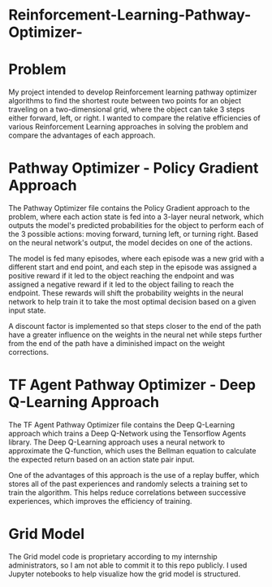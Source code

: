 # Reinforcement-Learning-Pathway-Optimizer-

# Problem

My project intended to develop Reinforcement learning pathway optimizer algorithms to find the shortest route between two points for an object traveling on a two-dimensional grid, where the object can take 3 steps either forward, left, or right. I wanted to compare the relative efficiencies of various Reinforcement Learning approaches in solving the problem and compare the advantages of each approach.

# Pathway Optimizer - Policy Gradient Approach

The Pathway Optimizer file contains the Policy Gradient approach to the problem, where each action state is fed into a 3-layer neural network, which outputs the model's predicted probabilities for the object to perform each of the 3 possible actions: moving forward, turning left, or turning right. Based on the neural network's output, the model decides on one of the actions.

The model is fed many episodes, where each episode was a new grid with a different start and end point, and each step in the episode was assigned a positive reward if it led to the object reaching the endpoint and was assigned a negative reward if it led to the object failing to reach the endpoint. These rewards will shift the probability weights in the neural network to help train it to take the most optimal decision based on a given input state.

A discount factor is implemented so that steps closer to the end of the path have a greater influence on the weights in the neural net while steps further from the end of the path have a diminished impact on the weight corrections. 


# TF Agent Pathway Optimizer - Deep Q-Learning Approach

The TF Agent Pathway Optimizer file contains the Deep Q-Learning approach which trains a Deep Q-Network using the Tensorflow Agents library. The Deep Q-Learning approach uses a neural network to approximate the Q-function, which uses the Bellman equation to calculate the expected return based on an action state pair input. 

One of the advantages of this approach is the use of a replay buffer, which stores all of the past experiences and randomly selects a training set to train the algorithm. This helps reduce correlations between successive experiences, which improves the efficiency of training.

# Grid Model

The Grid model code is proprietary according to my internship administrators, so I am not able to commit it to this repo publicly. I used Jupyter notebooks to help visualize how the grid model is structured.

